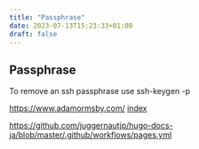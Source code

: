 ```yaml
---
title: "Passphrase"
date: 2023-07-13T15:23:33+01:00
draft: false
---
```

## Passphrase

To remove an ssh passphrase use ssh-keygen -p

https://www.adamormsby.com/
[index](/page/index.html)

https://github.com/juggernautjp/hugo-docs-ja/blob/master/.github/workflows/pages.yml
